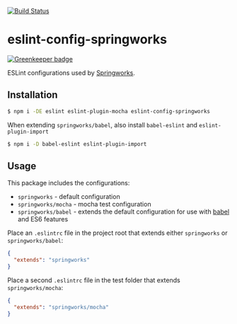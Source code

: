 [![Build Status](https://travis-ci.org/Springworks/eslint-config-springworks.svg?branch=master)](https://travis-ci.org/Springworks/eslint-config-springworks)

# eslint-config-springworks

[![Greenkeeper badge](https://badges.greenkeeper.io/Springworks/eslint-config-springworks.svg)](https://greenkeeper.io/)

ESLint configurations used by [Springworks](http://www.springworks.se).


## Installation

```bash
$ npm i -DE eslint eslint-plugin-mocha eslint-config-springworks
```

When extending `springworks/babel`, also install `babel-eslint` and `eslint-plugin-import`

```bash
$ npm i -D babel-eslint eslint-plugin-import
```


## Usage

This package includes the configurations:

- `springworks` - default configuration
- `springworks/mocha` - mocha test configuration
- `springworks/babel` - extends the default configuration for use with [babel](https://babeljs.io/) and ES6 features

Place an `.eslintrc` file in the project root that extends either `springworks` or `springworks/babel`:

```json
{
  "extends": "springworks"
}
```

Place a second `.eslintrc` file in the test folder that extends `springworks/mocha`:

```json
{
  "extends": "springworks/mocha"
}
```
